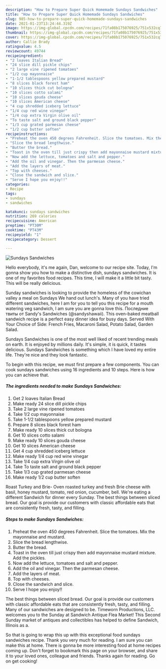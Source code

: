 ```yaml
---
description: "How to Prepare Super Quick Homemade Sundays Sandwiches"
title: "How to Prepare Super Quick Homemade Sundays Sandwiches"
slug: 985-how-to-prepare-super-quick-homemade-sundays-sandwiches
date: 2021-01-23T13:24:44.319Z
image: https://img-global.cpcdn.com/recipes/71fa08b175076925/751x532cq70/sundays-sandwiches-recipe-main-photo.jpg
thumbnail: https://img-global.cpcdn.com/recipes/71fa08b175076925/751x532cq70/sundays-sandwiches-recipe-main-photo.jpg
cover: https://img-global.cpcdn.com/recipes/71fa08b175076925/751x532cq70/sundays-sandwiches-recipe-main-photo.jpg
author: Callie Brady
ratingvalue: 4.5
reviewcount: 49744
recipeingredient:
- "2 loaves Italian Bread"
- "24 slice dill pickle chips"
- "2 large vine ripened tomatoes"
- "1/2 cup mayonnaise"
- "1-1/2 tablespoons yellow prepared mustard"
- "8 slices black forest ham"
- "10 slices thick cut bologna"
- "10 slices cotto salami"
- "10 slices gouda cheese"
- "10 slices American cheese"
- "4 cup shredded iceberg lettuce"
- "1/4 cup red wine vinegar"
- "1/4 cup extra Virgin olive oil"
- "To taste salt and ground black pepper"
- "1/3 cup grated parmesan cheese"
- "1/2 cup butter soften"
recipeinstructions:
- "Preheat the oven 450 degrees Fahrenheit. Slice the tomatoes. Mix the mayonnaise and mustard."
- "Slice the bread lengthwise."
- "Butter the bread."
- "Toast in the oven till just crispy then add mayonnaise mustard mixture. Add the pickles."
- "Now add the lettuce, tomatoes and salt and pepper."
- "Add the oil and vinegar. Then the parmesan cheese."
- "Add the layers of meat."
- "Top with cheeses."
- "Close the sandwich and slice."
- "Serve I hope you enjoy!!"
categories:
- Recipe
tags:
- sundays
- sandwiches

katakunci: sundays sandwiches 
nutrition: 269 calories
recipecuisine: American
preptime: "PT30M"
cooktime: "PT43M"
recipeyield: "1"
recipecategory: Dessert

---
```



![Sundays Sandwiches](https://img-global.cpcdn.com/recipes/71fa08b175076925/751x532cq70/sundays-sandwiches-recipe-main-photo.jpg)

Hello everybody, it's me again, Dan, welcome to our recipe site. Today, I'm gonna show you how to make a distinctive dish, sundays sandwiches. It is one of my favorites food recipes. This time, I will make it a little bit tasty. This will be really delicious.

Sunday sandwiches is looking to provide the homeless of the cowichan valley a meal on Sundays We hand out lunch&#39;s. Many of you have tried different sandwiches, here I am for you to tell you this recipe for a mouth watering veg sandwich, I am sure you are gonna love this. Последние твиты от Sandy&#39;s Sandwiches (@sandyshawaii). This oven-baked meatball sandwich recipe is a perfect easy dinner idea for busy days. Served With Your Choice of Side: French Fries, Macaroni Salad, Potato Salad, Garden Salad.

Sundays Sandwiches is one of the most well liked of recent trending meals on earth. It is enjoyed by millions daily. It's simple, it is quick, it tastes delicious. Sundays Sandwiches is something which I have loved my entire life. They're nice and they look fantastic.


To begin with this recipe, we must first prepare a few components. You can cook sundays sandwiches using 16 ingredients and 10 steps. Here is how you can achieve that.

<!--inarticleads1-->

##### The ingredients needed to make Sundays Sandwiches:

1. Get 2 loaves Italian Bread
1. Make ready 24 slice dill pickle chips
1. Take 2 large vine ripened tomatoes
1. Take 1/2 cup mayonnaise
1. Take 1-1/2 tablespoons yellow prepared mustard
1. Prepare 8 slices black forest ham
1. Make ready 10 slices thick cut bologna
1. Get 10 slices cotto salami
1. Make ready 10 slices gouda cheese
1. Get 10 slices American cheese
1. Get 4 cup shredded iceberg lettuce
1. Make ready 1/4 cup red wine vinegar
1. Take 1/4 cup extra Virgin olive oil
1. Take To taste salt and ground black pepper
1. Take 1/3 cup grated parmesan cheese
1. Make ready 1/2 cup butter soften


Roast Turkey and Brie- Oven roasted turkey and fresh Brie cheese with basil, honey mustard, tomato, red onion, cucumber, bell. We&#39;re eating a different Sandwich for dinner every Sunday. The best things between sliced bread. Our goal is provide our customers with classic affordable eats that are consistently fresh, tasty, and filling. 

<!--inarticleads2-->

##### Steps to make Sundays Sandwiches:

1. Preheat the oven 450 degrees Fahrenheit. Slice the tomatoes. Mix the mayonnaise and mustard.
1. Slice the bread lengthwise.
1. Butter the bread.
1. Toast in the oven till just crispy then add mayonnaise mustard mixture. Add the pickles.
1. Now add the lettuce, tomatoes and salt and pepper.
1. Add the oil and vinegar. Then the parmesan cheese.
1. Add the layers of meat.
1. Top with cheeses.
1. Close the sandwich and slice.
1. Serve I hope you enjoy!!


The best things between sliced bread. Our goal is provide our customers with classic affordable eats that are consistently fresh, tasty, and filling. Many of our sandwiches are designed to be. Timeworn Productions, LLC. welcomes you to the Sunday at Sandwich Antique Flea Market! This Second Sunday market of antiques and collectibles has helped to define Sandwich, Illinois as a. 

So that is going to wrap this up with this exceptional food sundays sandwiches recipe. Thank you very much for reading. I am sure you can make this at home. There is gonna be more interesting food at home recipes coming up. Don't forget to bookmark this page on your browser, and share it to your loved ones, colleague and friends. Thanks again for reading. Go on get cooking!
